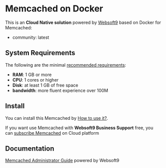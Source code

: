 # Memcached on Docker  

This is an **Cloud Native solution** powered by [Websoft9](https://www.websoft9.com) based on Docker for Memcached:

 - community:  latest


## System Requirements

The following are the minimal [recommended requirements](https://github.com/memcached/memcached/wiki/Install):

* **RAM**: 1 GB or more
* **CPU**: 1 cores or higher
* **Disk**: at least 1 GB of free space
* **bandwidth**: more fluent experience over 100M  

## Install

You can install this Memcached by [How to use it?](https://github.com/Websoft9/docker-library#how-to-use-it).   

If you want use Memcached with **Websoft9 Business Support** free, you can [subscribe Memcached](https://www.websoft9.com/apps) on Cloud platform

## Documentation

[Memcached Administrator Guide](https://support.websoft9.com/docs/memcached) powered by Websoft9